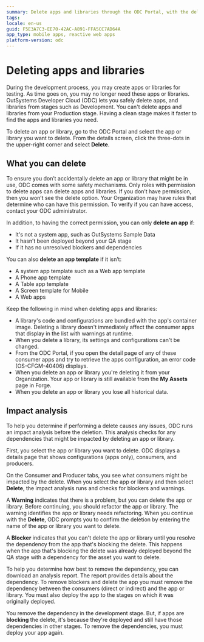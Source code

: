 ```yaml
---
summary: Delete apps and libraries through the ODC Portal, with the delete permission.
tags:
locale: en-us
guid: F5E3A7C3-EE70-42AC-A891-FFA5CC7AD64A
app_type: mobile apps, reactive web apps
platform-version: odc
---
```


# Deleting apps and libraries

During the development process, you may create apps or libraries for testing. As time goes on, you may no longer need these apps or libraries. OutSystems Developer Cloud (ODC) lets you safely delete apps, and libraries from stages such as  Development. You can't delete apps and libraries from your Production stage. Having a clean stage makes it faster to find the apps and libraries you need.

To delete an app or library, go to the ODC Portal and select the app or library you want to delete. From the details screen, click the three-dots in the upper-right corner and select **Delete**.

## What you can delete

To ensure you don’t accidentally delete an app or library that might be in use, ODC comes with some safety mechanisms. Only roles with permission to delete apps can delete apps and libraries. If you don’t have permission, then you won’t see the delete option. Your Organization may have rules that determine who can have this permission. To verify if you can have access, contact your ODC administrator.

In addition, to having the correct permission, you can only **delete an app** if:

* It's not a system app, such as OutSystems Sample Data
* It hasn’t been deployed beyond your QA stage
* If it has no unresolved blockers and dependencies
  
You can also **delete an app template** if it isn’t:

* A system app template such as a Web app template
* A Phone app template
* A Table app template
* A Screen template for Mobile
* A Web apps
  
 <div class="info" markdown="1">

Keep the following in mind when deleting apps and libraries:

* A library's code and configurations are bundled with the app's container image. Deleting a library doesn't immediately affect the consumer apps that display in the list with warnings at runtime.
* When you delete a library, its settings and configurations can't be changed.
* From the ODC Portal, if you open the detail page of any of these consumer apps and try to retrieve the apps configuration, an error code (OS-CFGM-40406) displays.
* When you delete an app or library you're deleting it from your Organization. Your app or library is still available from the **My Assets** page in Forge.
* When you delete an app or library you lose all historical data.

</div>

## Impact analysis

To help you determine if performing a delete causes any issues, ODC runs an impact analysis before the deletion. This analysis checks for any dependencies that might be impacted by deleting an app or library.

First, you select the app or library you want to delete. ODC displays a details page that shows configurations (apps only), consumers, and producers.

On the Consumer and Producer tabs, you see what consumers might be impacted by the delete. When you select the app or library and then select **Delete**, the impact analysis runs and checks for blockers and warnings.

A **Warning** indicates that there is a problem, but you can delete the app or library. Before continuing, you should refactor the app or library. The warning identifies the app or library needs refactoring. When you continue with the **Delete**, ODC prompts you to confirm the deletion by entering the name of the app or library you want to delete.

A **Blocker** indicates that you can't delete the app or library until you resolve the dependency from the app that's blocking the delete. This happens when the app that's blocking the delete was already deployed beyond the QA stage with a dependency for the asset you want to delete.

To help you determine how best to remove the dependency, you can download an analysis report. The report provides details about the dependency. To remove blockers and delete the app you must remove the dependency between the consumers (direct or indirect) and the app or library. You must also deploy the app to the stages on which it was originally deployed.

You remove the dependency in the development stage. But, if apps are **blocking** the delete, it's because they're deployed and still have those dependencies in other stages. To remove the dependencies, you must deploy your app again.
